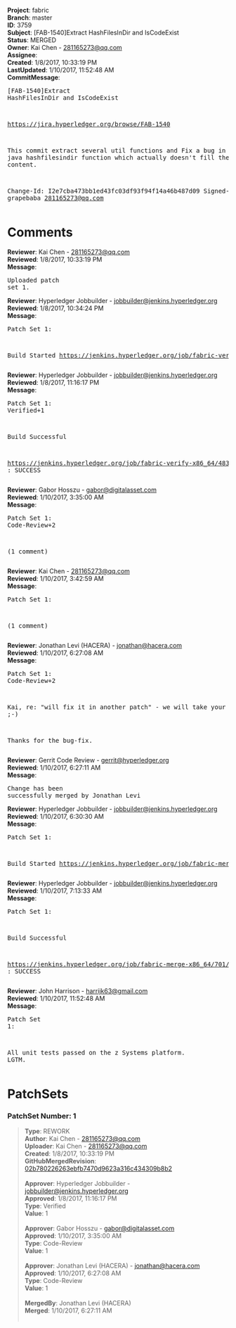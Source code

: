 <strong>Project</strong>: fabric<br><strong>Branch</strong>: master<br><strong>ID</strong>: 3759<br><strong>Subject</strong>: [FAB-1540]Extract HashFilesInDir and IsCodeExist<br><strong>Status</strong>: MERGED<br><strong>Owner</strong>: Kai Chen - 281165273@qq.com<br><strong>Assignee</strong>:<br><strong>Created</strong>: 1/8/2017, 10:33:19 PM<br><strong>LastUpdated</strong>: 1/10/2017, 11:52:48 AM<br><strong>CommitMessage</strong>:<br><pre>[FAB-1540]Extract HashFilesInDir and IsCodeExist

https://jira.hyperledger.org/browse/FAB-1540

This commit extract several util functions and
Fix a bug in previous java hashfilesindir function
which actually doesn't fill the file content.

Change-Id: I2e7cba473bb1ed43fc03df93f94f14a46b487d09
Signed-off-by: grapebaba <281165273@qq.com>
</pre><h1>Comments</h1><strong>Reviewer</strong>: Kai Chen - 281165273@qq.com<br><strong>Reviewed</strong>: 1/8/2017, 10:33:19 PM<br><strong>Message</strong>: <pre>Uploaded patch set 1.</pre><strong>Reviewer</strong>: Hyperledger Jobbuilder - jobbuilder@jenkins.hyperledger.org<br><strong>Reviewed</strong>: 1/8/2017, 10:34:24 PM<br><strong>Message</strong>: <pre>Patch Set 1:

Build Started https://jenkins.hyperledger.org/job/fabric-verify-x86_64/4832/</pre><strong>Reviewer</strong>: Hyperledger Jobbuilder - jobbuilder@jenkins.hyperledger.org<br><strong>Reviewed</strong>: 1/8/2017, 11:16:17 PM<br><strong>Message</strong>: <pre>Patch Set 1: Verified+1

Build Successful 

https://jenkins.hyperledger.org/job/fabric-verify-x86_64/4832/ : SUCCESS</pre><strong>Reviewer</strong>: Gabor Hosszu - gabor@digitalasset.com<br><strong>Reviewed</strong>: 1/10/2017, 3:35:00 AM<br><strong>Message</strong>: <pre>Patch Set 1: Code-Review+2

(1 comment)</pre><strong>Reviewer</strong>: Kai Chen - 281165273@qq.com<br><strong>Reviewed</strong>: 1/10/2017, 3:42:59 AM<br><strong>Message</strong>: <pre>Patch Set 1:

(1 comment)</pre><strong>Reviewer</strong>: Jonathan Levi (HACERA) - jonathan@hacera.com<br><strong>Reviewed</strong>: 1/10/2017, 6:27:08 AM<br><strong>Message</strong>: <pre>Patch Set 1: Code-Review+2

Kai, re: "will fix it in another patch" - we will take your word it ;-)

Thanks for the bug-fix.</pre><strong>Reviewer</strong>: Gerrit Code Review - gerrit@hyperledger.org<br><strong>Reviewed</strong>: 1/10/2017, 6:27:11 AM<br><strong>Message</strong>: <pre>Change has been successfully merged by Jonathan Levi</pre><strong>Reviewer</strong>: Hyperledger Jobbuilder - jobbuilder@jenkins.hyperledger.org<br><strong>Reviewed</strong>: 1/10/2017, 6:30:30 AM<br><strong>Message</strong>: <pre>Patch Set 1:

Build Started https://jenkins.hyperledger.org/job/fabric-merge-x86_64/701/</pre><strong>Reviewer</strong>: Hyperledger Jobbuilder - jobbuilder@jenkins.hyperledger.org<br><strong>Reviewed</strong>: 1/10/2017, 7:13:33 AM<br><strong>Message</strong>: <pre>Patch Set 1:

Build Successful 

https://jenkins.hyperledger.org/job/fabric-merge-x86_64/701/ : SUCCESS</pre><strong>Reviewer</strong>: John Harrison - harrijk63@gmail.com<br><strong>Reviewed</strong>: 1/10/2017, 11:52:48 AM<br><strong>Message</strong>: <pre>Patch Set 1:

All unit tests passed on the z Systems platform. LGTM.</pre><h1>PatchSets</h1><h3>PatchSet Number: 1</h3><blockquote><strong>Type</strong>: REWORK<br><strong>Author</strong>: Kai Chen - 281165273@qq.com<br><strong>Uploader</strong>: Kai Chen - 281165273@qq.com<br><strong>Created</strong>: 1/8/2017, 10:33:19 PM<br><strong>GitHubMergedRevision</strong>: [02b780226263ebfb7470d9623a316c434309b8b2](https://github.com/hyperledger/fabric/commit/02b780226263ebfb7470d9623a316c434309b8b2)<br><br><strong>Approver</strong>: Hyperledger Jobbuilder - jobbuilder@jenkins.hyperledger.org<br><strong>Approved</strong>: 1/8/2017, 11:16:17 PM<br><strong>Type</strong>: Verified<br><strong>Value</strong>: 1<br><br><strong>Approver</strong>: Gabor Hosszu - gabor@digitalasset.com<br><strong>Approved</strong>: 1/10/2017, 3:35:00 AM<br><strong>Type</strong>: Code-Review<br><strong>Value</strong>: 1<br><br><strong>Approver</strong>: Jonathan Levi (HACERA) - jonathan@hacera.com<br><strong>Approved</strong>: 1/10/2017, 6:27:08 AM<br><strong>Type</strong>: Code-Review<br><strong>Value</strong>: 1<br><br><strong>MergedBy</strong>: Jonathan Levi (HACERA)<br><strong>Merged</strong>: 1/10/2017, 6:27:11 AM<br><br></blockquote>